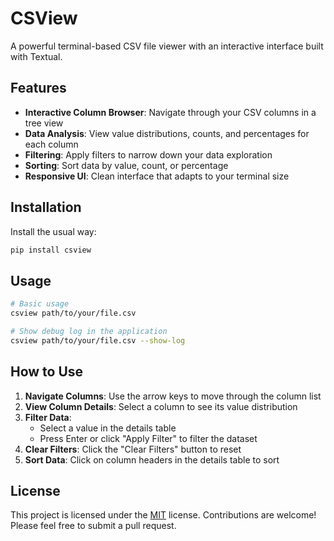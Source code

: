 # CSView

A powerful terminal-based CSV file viewer with an interactive interface built with Textual.

## Features

- **Interactive Column Browser**: Navigate through your CSV columns in a tree view
- **Data Analysis**: View value distributions, counts, and percentages for each column
- **Filtering**: Apply filters to narrow down your data exploration
- **Sorting**: Sort data by value, count, or percentage
- **Responsive UI**: Clean interface that adapts to your terminal size

## Installation

Install the usual way:

```bash
pip install csview
```

## Usage

```bash
# Basic usage
csview path/to/your/file.csv

# Show debug log in the application
csview path/to/your/file.csv --show-log
```

## How to Use

1. **Navigate Columns**: Use the arrow keys to move through the column list
2. **View Column Details**: Select a column to see its value distribution
3. **Filter Data**:
   - Select a value in the details table
   - Press Enter or click "Apply Filter" to filter the dataset
4. **Clear Filters**: Click the "Clear Filters" button to reset
5. **Sort Data**: Click on column headers in the details table to sort

## License

This project is licensed under the [MIT](LICENSE) license. Contributions are welcome! Please feel free to submit a pull request.
